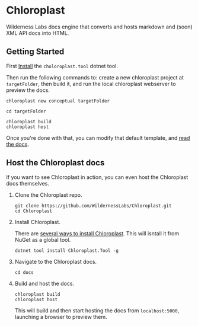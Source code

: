 # Chloroplast
Wilderness Labs docs engine that converts and hosts markdown and (soon) XML API docs into HTML.

## Getting Started

First [Install](/docs/source/Installing/index.md) the `choloroplast.tool` dotnet tool.

Then run the following commands to: create a new chloroplast project at `targetFolder`, then build it, and run the local chloroplast webserver to preview the docs.

```
chloroplast new conceptual targetFolder

cd targetFolder

chloroplast build
chloroplast host
```

Once you're done with that, you can modify that default template, and [read the docs](/docs/).

## Host the Chloroplast docs

If you want to see Chloroplast in action, you can even host the Chloroplast docs themselves.

1. Clone the Chloroplast repo.

    ```
    git clone https://github.com/WildernessLabs/Chloroplast.git
    cd Chloroplast
    ```

1. Install Chloroplast.

    There are [several ways to install Chloroplast](https://github.com/WildernessLabs/Chloroplast/blob/main/docs/source/Installing/index.md#package-repository). This will isntall it from NuGet as a global tool.

    ```
    dotnet tool install Chloroplast.Tool -g
    ```

1. Navigate to the Chloroplast docs.

    ```
    cd docs
    ```

1. Build and host the docs.

    ```
    chloroplast build
    chloroplast host
    ```

    This will build and then start hosting the docs from `localhost:5000`, launching a browser to preview them.
